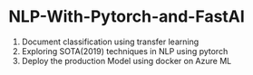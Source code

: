 # NLP-With-Pytorch-and-FastAI

1. Document classification using transfer learning
2. Exploring SOTA(2019) techniques in NLP using pytorch
3. Deploy the production Model using docker on Azure ML
